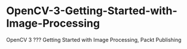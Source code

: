 # OpenCV-3-Getting-Started-with-Image-Processing
OpenCV 3 ??? Getting Started with Image Processing, Packt Publishing

